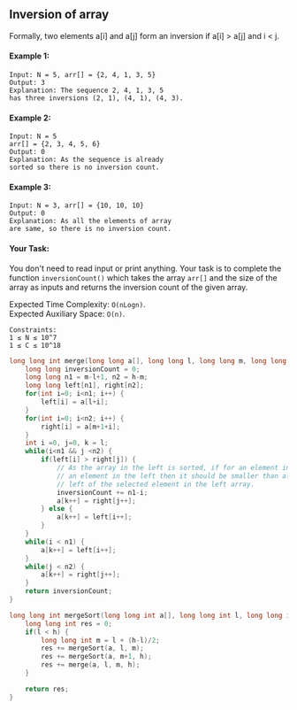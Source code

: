 ## Inversion of array

Formally, two elements a[i] and a[j] form an inversion if a[i] > a[j] and i < j.

#### Example 1:

```
Input: N = 5, arr[] = {2, 4, 1, 3, 5}
Output: 3
Explanation: The sequence 2, 4, 1, 3, 5
has three inversions (2, 1), (4, 1), (4, 3).
```

#### Example 2:

```
Input: N = 5
arr[] = {2, 3, 4, 5, 6}
Output: 0
Explanation: As the sequence is already
sorted so there is no inversion count.
```

#### Example 3:

```
Input: N = 3, arr[] = {10, 10, 10}
Output: 0
Explanation: As all the elements of array
are same, so there is no inversion count.
```

#### Your Task:

You don't need to read input or print anything. Your task is to complete the function `inversionCount()` which takes the array `arr[]` and the size of the array as inputs and returns the inversion count of the given array.

Expected Time Complexity: `O(nLogn)`.  
Expected Auxiliary Space: `O(n)`.

```
Constraints:
1 ≤ N ≤ 10^7
1 ≤ C ≤ 10^18
```

```c++
long long int merge(long long a[], long long l, long long m, long long h) {
    long long inversionCount = 0;
    long long n1 = m-l+1, n2 = h-m;
    long long left[n1], right[n2];
    for(int i=0; i<n1; i++) {
        left[i] = a[l+i];
    }
    for(int i=0; i<n2; i++) {
        right[i] = a[m+1+i];
    }
    int i =0, j=0, k = l;
    while(i<n1 && j <n2) {
        if(left[i] > right[j]) {
            // As the array in the left is sorted, if for an element in right, if it is smaller than
            // an element in the left then it should be smaller than all the elements to the
            // left of the selected element in the left array.
            inversionCount += n1-i;
            a[k++] = right[j++];
        } else {
            a[k++] = left[i++];
        }
    }
    while(i < n1) {
        a[k++] = left[i++];
    }
    while(j < n2) {
        a[k++] = right[j++];
    }
    return inversionCount;
}

long long int mergeSort(long long int a[], long long int l, long long int h) {
    long long int res = 0;
    if(l < h) {
        long long int m = l + (h-l)/2;
        res += mergeSort(a, l, m);
        res += mergeSort(a, m+1, h);
        res += merge(a, l, m, h);
    }

    return res;
}

```
